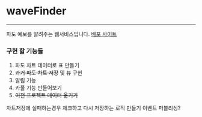 # waveFinder

---
파도 예보를 알려주는 웹서비스입니다. [배포 사이트](http://3.35.237.35:8080/)


### 구현 할 기능들
1. 파도 차트 데이터로 표 만들기
2. ~~과거 파도 차트 저장~~ 및 뷰 구현
3. 알림 기능
4. 카풀 기능 만들어보기
5. ~~이전 프로젝트 데이터 옮기기~~

차트저장에 실패하는경우 체크하고 다시 저장하는 로직 만들기 
이벤트 퍼블리싱?